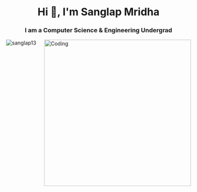 <h1 align="center">Hi 👋, I'm Sanglap Mridha</h1>
<h3 align="center">I am a Computer Science & Engineering Undergrad</h3>
<img align="right" alt="Coding" width="400" src="https://media.tenor.com/itjFesV8_RUAAAAi/soulja-boy-pepe.gif">

<p align="left"> <img src="https://komarev.com/ghpvc/?username=sanglap13&label=Profile%20views&color=0e75b6&style=flat" alt="sanglap13" /> </p>


<!---
mythop13/mythop13 is a ✨ special ✨ repository because its `README.md` (this file) appears on your GitHub profile.
You can click the Preview link to take a look at your changes.
--->
